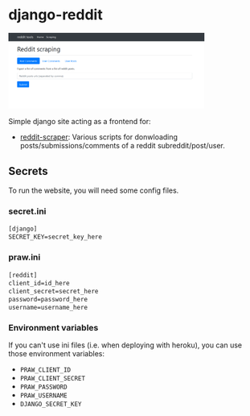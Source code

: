 # django-reddit

<a href="pictures/image.png"><img src="pictures/image.png" width="390"/></a>

Simple django site acting as a frontend for:

- [reddit-scraper](https://github.com/dbeley/reddit-scraper): Various scripts for donwloading posts/submissions/comments of a reddit subreddit/post/user.

## Secrets

To run the website, you will need some config files.

### secret.ini
```
[django]
SECRET_KEY=secret_key_here
```

### praw.ini
```
[reddit]
client_id=id_here
client_secret=secret_here
password=password_here
username=username_here
```

### Environment variables

If you can't use ini files (i.e. when deploying with heroku), you can use those environment variables:

- `PRAW_CLIENT_ID`
- `PRAW_CLIENT_SECRET`
- `PRAW_PASSWORD`
- `PRAW_USERNAME`
- `DJANGO_SECRET_KEY`
